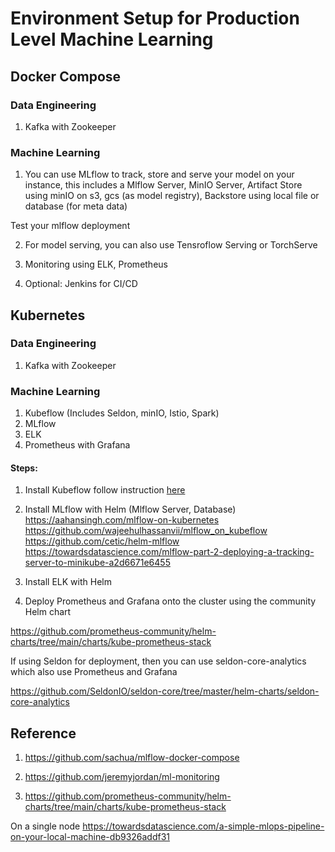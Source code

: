 # Environment Setup for Production Level Machine Learning

## Docker Compose

### Data Engineering 

1. Kafka with Zookeeper

### Machine Learning

1. You can use MLflow to track, store and serve your model on your instance, this includes a Mlflow Server, MinIO Server, Artifact Store using minIO on s3, gcs (as model registry), Backstore using local file or database (for meta data)

Test your mlflow deployment

2. For model serving, you can also use Tensroflow Serving or TorchServe

3. Monitoring using ELK, Prometheus

4. Optional: Jenkins for CI/CD

## Kubernetes

### Data Engineering 

1. Kafka with Zookeeper

### Machine Learning

1. Kubeflow (Includes Seldon, minIO, Istio, Spark)
2. MLflow
3. ELK
4. Prometheus with Grafana

#### Steps:

1. Install Kubeflow follow instruction [here](https://www.kubeflow.org/docs/started/installing-kubeflow/)

2. Install MLflow with Helm (Mlflow Server, Database)
https://aahansingh.com/mlflow-on-kubernetes
https://github.com/wajeehulhassanvii/mlflow_on_kubeflow
https://github.com/cetic/helm-mlflow
https://towardsdatascience.com/mlflow-part-2-deploying-a-tracking-server-to-minikube-a2d6671e6455

3. Install ELK with Helm

4. Deploy Prometheus and Grafana onto the cluster using the community Helm chart

  https://github.com/prometheus-community/helm-charts/tree/main/charts/kube-prometheus-stack

If using Seldon for deployment, then you can use seldon-core-analytics which also use Prometheus and Grafana 

  https://github.com/SeldonIO/seldon-core/tree/master/helm-charts/seldon-core-analytics


## Reference

1. https://github.com/sachua/mlflow-docker-compose

2. https://github.com/jeremyjordan/ml-monitoring

3. https://github.com/prometheus-community/helm-charts/tree/main/charts/kube-prometheus-stack

On a single node
https://towardsdatascience.com/a-simple-mlops-pipeline-on-your-local-machine-db9326addf31


